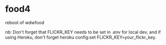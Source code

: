 food4
=====

reboot of wdwfood


nb: Don't forget that FLICKR_KEY needs to be set in .env for local dev, and if using Heroku, don't forget heroku config:set FLICKR_KEY=your_flickr_key.
